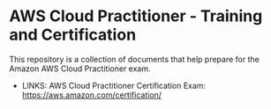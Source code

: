 # AWS Cloud Practitioner - Training and Certification
This repository is a collection of documents that help prepare for the Amazon AWS Cloud Practitioner exam.

- LINKS:
AWS Cloud Practitioner Certification Exam:
https://aws.amazon.com/certification/
